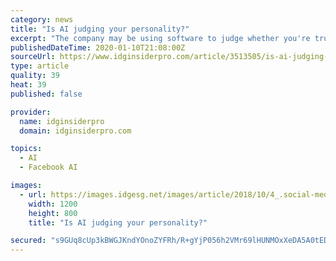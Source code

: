 ```yaml
---
category: news
title: "Is AI judging your personality?"
excerpt: "The company may be using software to judge whether you're trustworthy enough to rent a house based on what you post on Facebook, Twitter and Instagram ... Trooly created an AI-based tool designed to \"predict trustworthy relationships and interactions ..."
publishedDateTime: 2020-01-10T21:08:00Z
sourceUrl: https://www.idginsiderpro.com/article/3513505/is-ai-judging-your-personality.html
type: article
quality: 39
heat: 39
published: false

provider:
  name: idginsiderpro
  domain: idginsiderpro.com

topics:
  - AI
  - Facebook AI

images:
  - url: https://images.idgesg.net/images/article/2018/10/4_.social-media-100777586-large.3x2.jpg
    width: 1200
    height: 800
    title: "Is AI judging your personality?"

secured: "s9GUq8cUp3kBWGJKndYOnoZYFRh/R+gYjP056h2VMr69lHUNMOxXeDA5A0tEDFqbv1LqcuCZcuANbwi8o6Z73eHc1rWm3z6qsq2OhBjz5biqxeT0geZjjkl/PiBxMmuiAs2V8BkspbQGnUqI3b9ZRq8ZKaVDSR9XiaZLX0GaTLLE3mPR/B/XZ8tk5DBEzV1jvbBYuYlC6KfUstOgaMvnSKXvkp5m8MPbkHJgXarquk55k16gpT0GpR9KkHkDOS735Nd4pW/k5o9F/ohORJwsmnQ9972sEjLY4hA7+ODDMaLkWovKgwx9SU2lKhSxdhJq4E7V1w66yU6/K+n2ZcaDX5SFMWHg95/Zl9ZXWUsxhz2EZ8d21S4UcwZ8st5pBQ/V8scTqUIDg7Y5YaNWNn29DkEgo/clL70vC8DmbK4PGfF3xa2yRUHAetOvuR8mz3hv0pF/KYK3zsphpEcdF54FFw==;O8/eZkJ880QBn6QNC0bFRg=="
---
```


